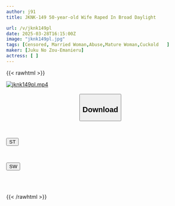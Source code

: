 ```yaml
---
author: j91
title: JKNK-149 50-year-old Wife Raped In Broad Daylight

url: /v/jknk149pl
date: 2025-03-28T16:15:00Z
image: "jknk149pl.jpg"
tags: [Censored, Married Woman,Abuse,Mature Woman,Cuckold	]
maker: [Juku No Zou-Emanieru]
actress: [ ]
---
```



{{< rawhtml >}}

<div class="video" data-videoid="pkz9m0BLe2hr9oy">
    <a href="javascript:;">
        <img src="/v/jknk149pl/jknk149pl.jpg" width="WIDTH" height="HEIGHT" alt="jknk149pl.mp4" loading="lazy">
    </a>
</div>

<script type="text/javascript" src="https://j91.asia/asset/on-demand-st.js"></script>

<br>
  <link rel="stylesheet" href="https://j91.asia/asset/bs5.css">
  
  <center>
  <button class="btn btn-primary" type="button" data-bs-toggle="collapse" data-bs-target=".multi-collapse" aria-expanded="false" aria-controls="multiCollapseExample1 multiCollapseExample2"><h2>Download</h2></button></center>
</p>
<div class="row">
  <div class="col">
    <div class="collapse multi-collapse" id="multiCollapseExample1">
      <div class="card card-body">
	      	      <br>
<div class="buttons">  
<p><a href="/v/jknk149pl/st.html" target="_blank"><button class="btn-hover color-3"><i class="fa fa-download"></i> ST</button></a></p></div>
    </div>
  </div>
</div>
  <div class="col">
    <div class="collapse multi-collapse" id="multiCollapseExample2">
      <div class="card card-body">
	      <br>
<div class="buttons">
<p><a href="/v/jknk149pl/sw.html" target="_blank"><button class="btn-hover color-2"><i class="fa fa-download"></i> SW</button></a></p></div>
<br><br>
      </div>
    </div>
  </div>
</div>

{{< /rawhtml >}}